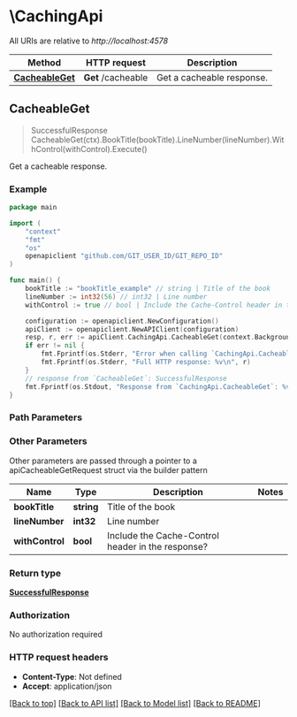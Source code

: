 # \CachingApi

All URIs are relative to *http://localhost:4578*

Method | HTTP request | Description
------------- | ------------- | -------------
[**CacheableGet**](CachingApi.md#CacheableGet) | **Get** /cacheable | Get a cacheable response.



## CacheableGet

> SuccessfulResponse CacheableGet(ctx).BookTitle(bookTitle).LineNumber(lineNumber).WithControl(withControl).Execute()

Get a cacheable response.



### Example

```go
package main

import (
    "context"
    "fmt"
    "os"
    openapiclient "github.com/GIT_USER_ID/GIT_REPO_ID"
)

func main() {
    bookTitle := "bookTitle_example" // string | Title of the book
    lineNumber := int32(56) // int32 | Line number
    withControl := true // bool | Include the Cache-Control header in the response? (optional)

    configuration := openapiclient.NewConfiguration()
    apiClient := openapiclient.NewAPIClient(configuration)
    resp, r, err := apiClient.CachingApi.CacheableGet(context.Background()).BookTitle(bookTitle).LineNumber(lineNumber).WithControl(withControl).Execute()
    if err != nil {
        fmt.Fprintf(os.Stderr, "Error when calling `CachingApi.CacheableGet``: %v\n", err)
        fmt.Fprintf(os.Stderr, "Full HTTP response: %v\n", r)
    }
    // response from `CacheableGet`: SuccessfulResponse
    fmt.Fprintf(os.Stdout, "Response from `CachingApi.CacheableGet`: %v\n", resp)
}
```

### Path Parameters



### Other Parameters

Other parameters are passed through a pointer to a apiCacheableGetRequest struct via the builder pattern


Name | Type | Description  | Notes
------------- | ------------- | ------------- | -------------
 **bookTitle** | **string** | Title of the book |
 **lineNumber** | **int32** | Line number |
 **withControl** | **bool** | Include the Cache-Control header in the response? |

### Return type

[**SuccessfulResponse**](SuccessfulResponse.md)

### Authorization

No authorization required

### HTTP request headers

- **Content-Type**: Not defined
- **Accept**: application/json

[[Back to top]](#) [[Back to API list]](../README.md#documentation-for-api-endpoints)
[[Back to Model list]](../README.md#documentation-for-models)
[[Back to README]](../README.md)
